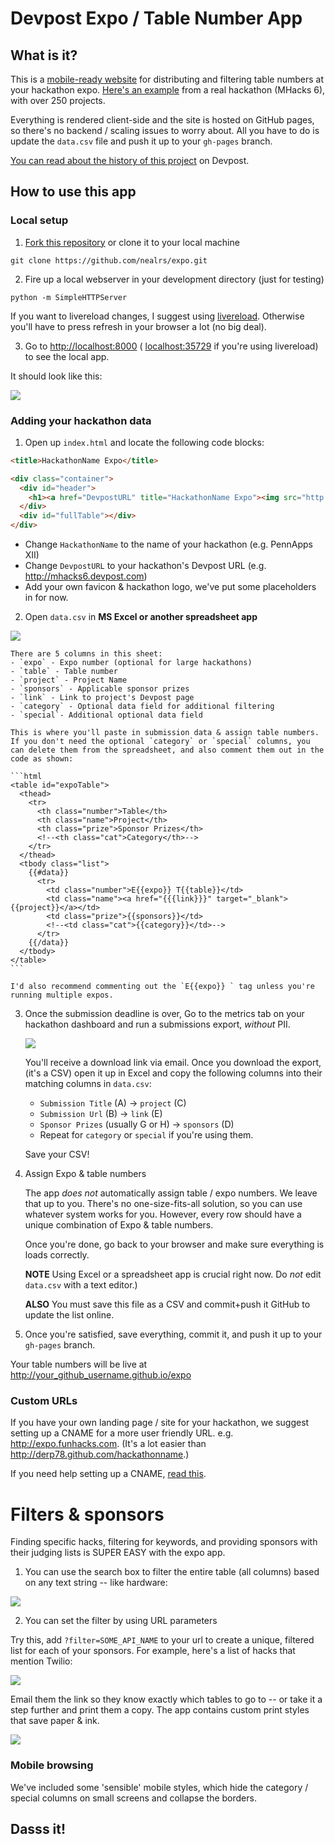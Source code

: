 # Devpost Expo / Table Number App

## What is it?

This is a [mobile-ready website](http://nealrs.github.io/expo/) for distributing and filtering table numbers at your hackathon expo. [Here's an example](http://nealrs.github.io/mhacks6/) from a real hackathon (MHacks 6), with over 250 projects.

Everything is rendered client-side and the site is hosted on GitHub pages, so there's no backend / scaling issues to worry about. All you have to do is update the `data.csv` file and push it up to your `gh-pages` branch.

[You can read about the history of this project](http://devpost.com/software/hackathon-table-numbers) on Devpost.

## How to use this app

### Local setup

1. [Fork this repository](https://github.com/nealrs/expo#fork-destination-box) or  clone it to your local machine

  `git clone https://github.com/nealrs/expo.git`

2. Fire up a local webserver in your development directory (just for testing)

  `python -m SimpleHTTPServer`

  If you want to livereload changes, I suggest using [livereload](https://github.com/lepture/python-livereload). Otherwise you'll have to press refresh in your browser a lot (no big deal).

3. Go to [http://localhost:8000](http://localhost:8000) ( [localhost:35729](http://localhost:35729) if you're using livereload) to see the local app.

  It should look like this:

  ![](http://i.imgur.com/sf0FlXd.png)

### Adding your hackathon data

1. Open up `index.html` and locate the following code blocks:

  ```html
  <title>HackathonName Expo</title>

  <div class="container">
    <div id="header">
      <h1><a href="DevpostURL" title="HackathonName Expo"><img src="http://nealrs.github.io/devpost-follow-button/icon/devpost.svg" style="vertical-align:middle; width:60px;"> HackathonName</a><h1>
    </div>
    <div id="fullTable"></div>
  </div>
  ```

  - Change `HackathonName` to the name of your hackathon (e.g. PennApps XII)
  - Change `DevpostURL` to your hackathon's Devpost URL (e.g. http://mhacks6.devpost.com)
  - Add your own favicon & hackathon logo, we've put some placeholders in for now.

2. Open `data.csv` in **MS Excel or another spreadsheet app**

  ![](http://i.imgur.com/uDbPhe3.png)

    There are 5 columns in this sheet:
    - `expo` - Expo number (optional for large hackathons)
    - `table` - Table number
    - `project` - Project Name
    - `sponsors` - Applicable sponsor prizes
    - `link` - Link to project's Devpost page
    - `category` - Optional data field for additional filtering
    - `special`- Additional optional data field

    This is where you'll paste in submission data & assign table numbers. If you don't need the optional `category` or `special` columns, you can delete them from the spreadsheet, and also comment them out in the code as shown:

    ```html
    <table id="expoTable">
      <thead>
        <tr>
          <th class="number">Table</th>
          <th class="name">Project</th>
          <th class="prize">Sponsor Prizes</th>
          <!--<th class="cat">Category</th>-->
        </tr>
      </thead>
      <tbody class="list">
        {{#data}}
          <tr>
            <td class="number">E{{expo}} T{{table}}</td>
            <td class="name"><a href="{{{link}}}" target="_blank">{{project}}</a></td>
            <td class="prize">{{sponsors}}</td>
            <!--<td class="cat">{{category}}</td>-->
          </tr>
        {{/data}}
      </tbody>
    </table>
    ```

    I'd also recommend commenting out the `E{{expo}} ` tag unless you're running multiple expos.

3. Once the submission deadline is over, Go to the metrics tab on your hackathon dashboard and run a submissions export, _without_ PII.

    ![](http://i.imgur.com/8YIT03y.png)

    You'll receive a download link via email. Once you download the export, (it's a CSV) open it up in Excel and copy the following columns into their matching columns in `data.csv`:

    - `Submission Title` (A) -> `project` (C)
    - `Submission Url` (B) -> `link` (E)
    - `Sponsor Prizes` (usually G or H) -> `sponsors` (D)
    - Repeat for `category` or `special` if you're using them.

    Save your CSV!

4. Assign Expo & table numbers

    The app _does not_ automatically assign table / expo numbers. We leave that up to you. There's no one-size-fits-all solution, so you can use whatever system works for you. However, every row should have a unique combination of Expo & table numbers.

    Once you're done, go back to your browser and make sure everything is loads correctly.

    **NOTE** Using Excel or a spreadsheet app is crucial right now. Do _not_ edit `data.csv` with a text editor.)

    **ALSO** You must save this file as a CSV and commit+push it GitHub to update the list online.

5. Once you're satisfied, save everything, commit it, and push it up to your `gh-pages` branch.

  Your table numbers will be live at http://your_github_username.github.io/expo

### Custom URLs

If you have your own landing page / site for your hackathon, we suggest setting up a CNAME for a more user friendly URL. e.g. http://expo.funhacks.com. (It's a lot easier than http://derp78.github.com/hackathonname.)

If you need help setting up a CNAME, [read this](https://help.github.com/articles/setting-up-a-custom-domain-with-github-pages/).

# Filters & sponsors

Finding specific hacks, filtering for keywords, and providing sponsors with their judging lists is SUPER EASY with the expo app.

1. You can use the search box to filter the entire table (all columns) based on any text string -- like hardware:

  ![](http://i.imgur.com/blRIYqK.png)

2. You can set the filter by using URL parameters

  Try this, add `?filter=SOME_API_NAME` to your url to create a unique, filtered list for each of your sponsors. For example, here's a list of hacks that mention Twilio:

  ![](http://i.imgur.com/OAh4bwU.png)

  Email them the link so they know exactly which tables to go to -- or take it a step further and print them a copy. The app contains custom print styles that save paper & ink.

  ![](http://i.imgur.com/ap9ITUW.png)

### Mobile browsing

We've included some 'sensible' mobile styles, which hide the category / special columns on small screens and collapse the borders. 

## Dasss it!
